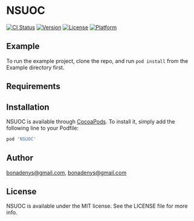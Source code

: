 # NSUOC

[![CI Status](https://img.shields.io/travis/bonadenys@gmail.com/NSUOC.svg?style=flat)](https://travis-ci.org/bonadenys@gmail.com/NSUOC)
[![Version](https://img.shields.io/cocoapods/v/NSUOC.svg?style=flat)](https://cocoapods.org/pods/NSUOC)
[![License](https://img.shields.io/cocoapods/l/NSUOC.svg?style=flat)](https://cocoapods.org/pods/NSUOC)
[![Platform](https://img.shields.io/cocoapods/p/NSUOC.svg?style=flat)](https://cocoapods.org/pods/NSUOC)

## Example

To run the example project, clone the repo, and run `pod install` from the Example directory first.

## Requirements

## Installation

NSUOC is available through [CocoaPods](https://cocoapods.org). To install
it, simply add the following line to your Podfile:

```ruby
pod 'NSUOC'
```

## Author

bonadenys@gmail.com, bonadenys@gmail.com

## License

NSUOC is available under the MIT license. See the LICENSE file for more info.
